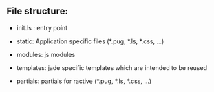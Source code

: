 File structure: 
---------------

* init.ls : entry point

* static: Application specific files (*.pug, *.ls, *.css, ...)

* modules: js modules

* templates: jade specific templates which are intended to be reused

* partials: partials for ractive (*.pug, *.ls, *.css, ...)

